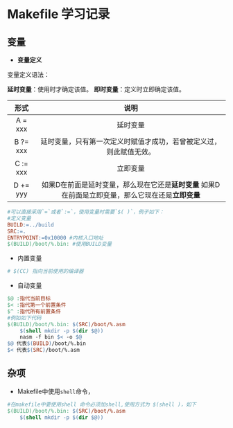 # Makefile 学习记录

## 变量

- **变量定义**

变量定义语法：

**延时变量**：使用时才确定该值。
**即时变量**：定义时立即确定该值。

|   形式   |                             说明                             |
| :------: | :----------------------------------------------------------: |
| A = xxx  |                           延时变量                           |
| B ?= xxx | 延时变量，只有第一次定义时赋值才成功，若曾被定义过，则此赋值无效。 |
| C := xxx |                           立即变量                           |
| D += yyy | 如果D在前面是延时变量，那么现在它还是**延时变量** 如果D在前面是立即变量，那么它现在还是**立即变量** |

```makefile
#可以直接采用`=`或者`:=`，使用变量时需要`$( )`，例子如下：
#定义变量
BUILD:=../build
SRC:=.
ENTRYPOINT:=0x10000 #内核入口地址
$(BUILD)/boot/%.bin: #使用BUILD变量
```

- 内置变量

```makefile
# $(CC) 指向当前使用的编译器
```

- 自动变量

```makefile
$@ :指代当前目标
$< :指代第一个前置条件
$^ :指代所有前置条件
#例如如下代码
$(BUILD)/boot/%.bin: $(SRC)/boot/%.asm
	$(shell mkdir -p $(dir $@))
	nasm -f bin $< -o $@
$@ 代表$(BUILD)/boot/%.bin
$< 代表$(SRC)/boot/%.asm
```

## 杂项

- Makefile中使用`shell`命令，

```makefile
#在makefile中要使用shell 命令必须加shell,使用方式为 $(shell )，如下
$(BUILD)/boot/%.bin: $(SRC)/boot/%.asm
	$(shell mkdir -p $(dir $@))
```


